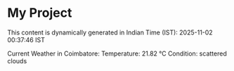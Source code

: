 # My Project

This content is dynamically generated in Indian Time (IST): 2025-11-02 00:37:46 IST


Current Weather in Coimbatore:
Temperature: 21.82 °C
Condition: scattered clouds
